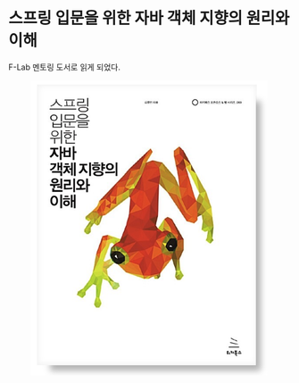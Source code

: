 # 스프링 입문을 위한 자바 객체 지향의 원리와 이해

F-Lab 멘토링 도서로 읽게 되었다.

<figure><img src="../../.gitbook/assets/image (4).png" alt=""><figcaption></figcaption></figure>
